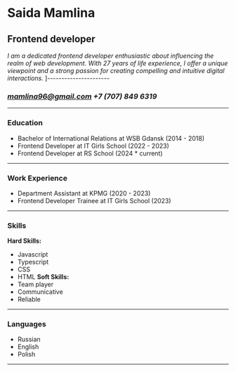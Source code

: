 # Saida Mamlina
## Frontend developer
*I am a dedicated frontend developer enthusiastic about influencing the realm of web development. With 27 years of life experience, I offer a unique viewpoint and a strong passion for creating compelling and intuitive digital interactions.*
]----------------------
### *mamlina96@gmail.com*       *+7 (707) 849 6319*
----------------------

### Education
- Bachelor of International Relations at WSB Gdansk (2014 - 2018)
- Frontend Developer at IT Girls School (2022 - 2023)
- Frontend Developer at RS School (2024 * current)
**********************

### Work Experience
- Department Assistant at KPMG (2020 - 2023)
- Frontend Developer Trainee at IT Girls School (2023)
**********************

### Skills
**Hard Skills:** 
- Javascript
- Typescript
- CSS
- HTML
**Soft Skills:**
- Team player
- Communicative
- Reliable
**********************

### Languages
- Russian
- English
- Polish 
**********************
